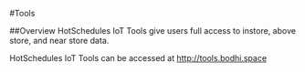 #Tools

##Overview
HotSchedules IoT Tools give users full access to instore, above store, and near store data.

HotSchedules IoT Tools can be accessed at http://tools.bodhi.space
